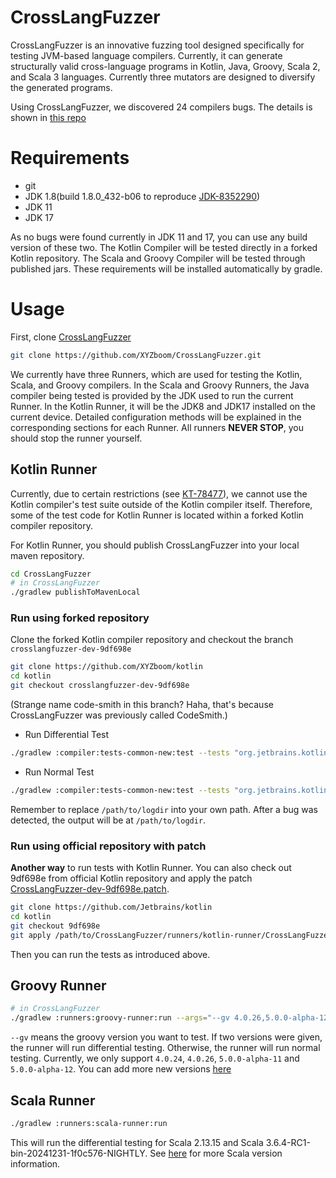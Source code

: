# CrossLangFuzzer
CrossLangFuzzer is an innovative fuzzing tool designed specifically for testing JVM-based language compilers.
Currently, it can generate structurally valid cross-language programs in Kotlin, Java, Groovy, Scala 2, 
and Scala 3 languages. Currently three mutators are designed to diversify the generated programs.

Using CrossLangFuzzer, we discovered 24 compilers bugs. The details is shown in [this repo](https://github.com/XYZboom/CrossLangFuzzerData)

# Requirements
- git
- JDK 1.8(build 1.8.0_432-b06 to reproduce [JDK-8352290](https://bugs.openjdk.org/browse/JDK-8352290?filter=allissues))
- JDK 11
- JDK 17

As no bugs were found currently in JDK 11 and 17, you can use any build version of these two.
The Kotlin Compiler will be tested directly in a forked Kotlin repository.
The Scala and Groovy Compiler will be tested through published jars.
These requirements will be installed automatically by gradle.

# Usage

First, clone [CrossLangFuzzer](https://github.com/XYZboom/CrossLangFuzzer)
```bash
git clone https://github.com/XYZboom/CrossLangFuzzer.git
```

We currently have three Runners, which are used for testing the Kotlin, Scala, and Groovy compilers.
In the Scala and Groovy Runners, the Java compiler being tested is provided by the JDK used to run the current Runner.
In the Kotlin Runner, it will be the JDK8 and JDK17 installed on the current device.
Detailed configuration methods will be explained in the corresponding sections for each Runner.
All runners **NEVER STOP**, you should stop the runner yourself.

## Kotlin Runner 
Currently, due to certain restrictions (see [KT-78477](https://youtrack.jetbrains.com/issue/KT-78477/Support-External-Compiler-Test-Suites-Outside-Kotlin-Repository)), 
we cannot use the Kotlin compiler's test suite outside of the Kotlin compiler itself. 
Therefore, some of the test code for Kotlin Runner is located within a forked Kotlin compiler repository.

For Kotlin Runner, you should publish CrossLangFuzzer into your local maven repository.
```bash
cd CrossLangFuzzer
# in CrossLangFuzzer
./gradlew publishToMavenLocal
```

### Run using forked repository
Clone the forked Kotlin compiler repository and checkout the branch `crosslangfuzzer-dev-9df698e`
```bash
git clone https://github.com/XYZboom/kotlin
cd kotlin
git checkout crosslangfuzzer-dev-9df698e
```
(Strange name code-smith in this branch? Haha, that's because CrossLangFuzzer was previously called CodeSmith.)
- Run Differential Test
```bash
./gradlew :compiler:tests-common-new:test --tests "org.jetbrains.kotlin.test.CodeSmithDifferentialTest.test" -Dcodesmith.logger.outdir=/path/to/logdir
```
- Run Normal Test
```bash
./gradlew :compiler:tests-common-new:test --tests "org.jetbrains.kotlin.test.CodeSmithTest.test" -Dcodesmith.logger.outdir=/path/to/logdir
```

Remember to replace `/path/to/logdir` into your own path.
After a bug was detected, the output will be at `/path/to/logdir`.

### Run using official repository with patch
**Another way** to run tests with Kotlin Runner.
You can also check out 9df698e from official Kotlin repository and apply the patch
[CrossLangFuzzer-dev-9df698e.patch](runners/kotlin-runner/CrossLangFuzzer-dev-9df698e.patch).
```bash
git clone https://github.com/Jetbrains/kotlin
cd kotlin
git checkout 9df698e
git apply /path/to/CrossLangFuzzer/runners/kotlin-runner/CrossLangFuzzer-dev-9df698e.patch
```
Then you can run the tests as introduced above.

## Groovy Runner
```bash
# in CrossLangFuzzer
./gradlew :runners:groovy-runner:run --args="--gv 4.0.26,5.0.0-alpha-12"
```
`--gv` means the groovy version you want to test. 
If two versions were given, the runner will run differential testing. 
Otherwise, the runner will run normal testing.
Currently, we only support `4.0.24`, `4.0.26`, `5.0.0-alpha-11` and `5.0.0-alpha-12`.
You can add more new versions [here](./runners/groovy-runner/src/main/resources/groovyJars)

## Scala Runner
```bash
./gradlew :runners:scala-runner:run
```
This will run the differential testing for Scala 2.13.15 and Scala 3.6.4-RC1-bin-20241231-1f0c576-NIGHTLY.
See [here](./runners/scala-runner/build.gradle.kts) for more Scala version information.